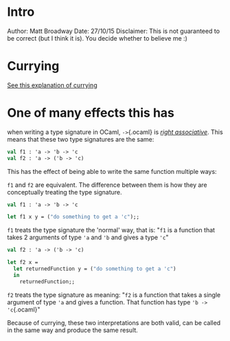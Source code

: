 
# Intro #
Author: Matt Broadway
Date: 27/10/15
Disclaimer: This is not guaranteed to be correct (but I think it is). You decide whether to believe me :)


# Currying #
[See this explanation of currying](https://ocaml.org/learn/tutorials/functional_programming.html#Partialfunctionapplicationsandcurrying)

# One of many effects this has #
when writing a type signature in OCaml, `->`{.ocaml} is [_right associative_](http://stackoverflow.com/a/930505/1066911). This means that these two type signatures are the same:

```ocaml
val f1 : 'a -> 'b -> 'c
val f2 : 'a -> ('b -> 'c)
```

This has the effect of being able to write the same function multiple ways:


`f1` and `f2` are equivalent. The difference between them is how they are conceptually treating the type signature.


```ocaml
val f1 : 'a -> 'b -> 'c

let f1 x y = ("do something to get a 'c");;
```

`f1` treats the type signature the 'normal' way, that is: "`f1` is a function that takes 2 arguments of type `'a` and `'b` and gives a type `'c`"

```ocaml
val f2 : 'a -> ('b -> 'c)

let f2 x =
  let returnedFunction y = ("do something to get a 'c")
  in
    returnedFunction;;
```
`f2` treats the type signature as meaning: "`f2` is a function that takes a single argument of type `'a` and gives a function. That function has type `'b -> 'c`{.ocaml}"





Because of currying, these two interpretations are both valid, can be called in the same way and produce the same result.

